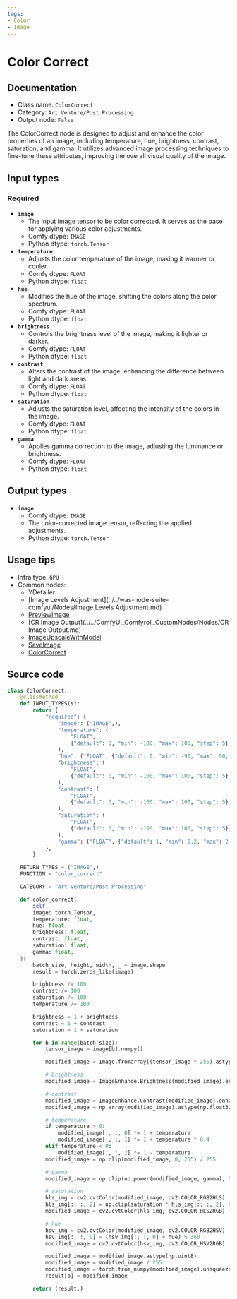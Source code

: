 ```yaml
---
tags:
- Color
- Image
---
```


# Color Correct
## Documentation
- Class name: `ColorCorrect`
- Category: `Art Venture/Post Processing`
- Output node: `False`

The ColorCorrect node is designed to adjust and enhance the color properties of an image, including temperature, hue, brightness, contrast, saturation, and gamma. It utilizes advanced image processing techniques to fine-tune these attributes, improving the overall visual quality of the image.
## Input types
### Required
- **`image`**
    - The input image tensor to be color corrected. It serves as the base for applying various color adjustments.
    - Comfy dtype: `IMAGE`
    - Python dtype: `torch.Tensor`
- **`temperature`**
    - Adjusts the color temperature of the image, making it warmer or cooler.
    - Comfy dtype: `FLOAT`
    - Python dtype: `float`
- **`hue`**
    - Modifies the hue of the image, shifting the colors along the color spectrum.
    - Comfy dtype: `FLOAT`
    - Python dtype: `float`
- **`brightness`**
    - Controls the brightness level of the image, making it lighter or darker.
    - Comfy dtype: `FLOAT`
    - Python dtype: `float`
- **`contrast`**
    - Alters the contrast of the image, enhancing the difference between light and dark areas.
    - Comfy dtype: `FLOAT`
    - Python dtype: `float`
- **`saturation`**
    - Adjusts the saturation level, affecting the intensity of the colors in the image.
    - Comfy dtype: `FLOAT`
    - Python dtype: `float`
- **`gamma`**
    - Applies gamma correction to the image, adjusting the luminance or brightness.
    - Comfy dtype: `FLOAT`
    - Python dtype: `float`
## Output types
- **`image`**
    - Comfy dtype: `IMAGE`
    - The color-corrected image tensor, reflecting the applied adjustments.
    - Python dtype: `torch.Tensor`
## Usage tips
- Infra type: `GPU`
- Common nodes:
    - YDetailer
    - [Image Levels Adjustment](../../was-node-suite-comfyui/Nodes/Image Levels Adjustment.md)
    - [PreviewImage](../../Comfy/Nodes/PreviewImage.md)
    - [CR Image Output](../../ComfyUI_Comfyroll_CustomNodes/Nodes/CR Image Output.md)
    - [ImageUpscaleWithModel](../../Comfy/Nodes/ImageUpscaleWithModel.md)
    - [SaveImage](../../Comfy/Nodes/SaveImage.md)
    - [ColorCorrect](../../comfyui-art-venture/Nodes/ColorCorrect.md)



## Source code
```python
class ColorCorrect:
    @classmethod
    def INPUT_TYPES(s):
        return {
            "required": {
                "image": ("IMAGE",),
                "temperature": (
                    "FLOAT",
                    {"default": 0, "min": -100, "max": 100, "step": 5},
                ),
                "hue": ("FLOAT", {"default": 0, "min": -90, "max": 90, "step": 5}),
                "brightness": (
                    "FLOAT",
                    {"default": 0, "min": -100, "max": 100, "step": 5},
                ),
                "contrast": (
                    "FLOAT",
                    {"default": 0, "min": -100, "max": 100, "step": 5},
                ),
                "saturation": (
                    "FLOAT",
                    {"default": 0, "min": -100, "max": 100, "step": 5},
                ),
                "gamma": ("FLOAT", {"default": 1, "min": 0.2, "max": 2.2, "step": 0.1}),
            },
        }

    RETURN_TYPES = ("IMAGE",)
    FUNCTION = "color_correct"

    CATEGORY = "Art Venture/Post Processing"

    def color_correct(
        self,
        image: torch.Tensor,
        temperature: float,
        hue: float,
        brightness: float,
        contrast: float,
        saturation: float,
        gamma: float,
    ):
        batch_size, height, width, _ = image.shape
        result = torch.zeros_like(image)

        brightness /= 100
        contrast /= 100
        saturation /= 100
        temperature /= 100

        brightness = 1 + brightness
        contrast = 1 + contrast
        saturation = 1 + saturation

        for b in range(batch_size):
            tensor_image = image[b].numpy()

            modified_image = Image.fromarray((tensor_image * 255).astype(np.uint8))

            # brightness
            modified_image = ImageEnhance.Brightness(modified_image).enhance(brightness)

            # contrast
            modified_image = ImageEnhance.Contrast(modified_image).enhance(contrast)
            modified_image = np.array(modified_image).astype(np.float32)

            # temperature
            if temperature > 0:
                modified_image[:, :, 0] *= 1 + temperature
                modified_image[:, :, 1] *= 1 + temperature * 0.4
            elif temperature < 0:
                modified_image[:, :, 2] *= 1 - temperature
            modified_image = np.clip(modified_image, 0, 255) / 255

            # gamma
            modified_image = np.clip(np.power(modified_image, gamma), 0, 1)

            # saturation
            hls_img = cv2.cvtColor(modified_image, cv2.COLOR_RGB2HLS)
            hls_img[:, :, 2] = np.clip(saturation * hls_img[:, :, 2], 0, 1)
            modified_image = cv2.cvtColor(hls_img, cv2.COLOR_HLS2RGB) * 255

            # hue
            hsv_img = cv2.cvtColor(modified_image, cv2.COLOR_RGB2HSV)
            hsv_img[:, :, 0] = (hsv_img[:, :, 0] + hue) % 360
            modified_image = cv2.cvtColor(hsv_img, cv2.COLOR_HSV2RGB)

            modified_image = modified_image.astype(np.uint8)
            modified_image = modified_image / 255
            modified_image = torch.from_numpy(modified_image).unsqueeze(0)
            result[b] = modified_image

        return (result,)

```
